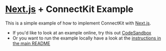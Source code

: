 # [Next.js](https://nextjs.org/) + ConnectKit Example

This is a simple example of how to implement ConnectKit with [Next.js](https://nextjs.org/).

- If you'd like to look at an example online, try this out [CodeSandbox](https://codesandbox.io/s/qnvyqe?file=/README.md)
- Or you want to run the example locally have a look at the [instructions in the main README](https://github.com/family-dev/connectkit/blob/main/README.md#running-examples-locally)
